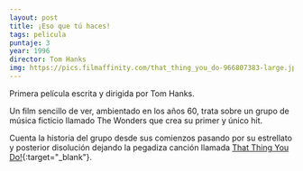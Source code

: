 ```yaml
---
layout: post
title: ¡Eso que tú haces!
tags: pelicula
puntaje: 3
year: 1996
director: Tom Hanks
img: https://pics.filmaffinity.com/that_thing_you_do-966807383-large.jpg
---
```


Primera película escrita y dirigida por Tom Hanks.

Un film sencillo de ver, ambientado en los años 60, trata sobre un grupo de música ficticio llamado The Wonders que crea su primer y único hit. 

Cuenta la historia del grupo desde sus comienzos pasando por su estrellato y posterior disolución dejando la pegadiza canción llamada [That Thing You Do!](https://www.youtube.com/watch?v=BJn-Jl2ZeQU){:target="_blank"}.
